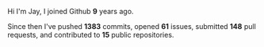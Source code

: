 Hi I'm Jay, I joined Github **9** years ago.

Since then I've pushed **1383** commits, opened **61** issues, submitted **148** pull requests, and contributed to **15** public repositories.
